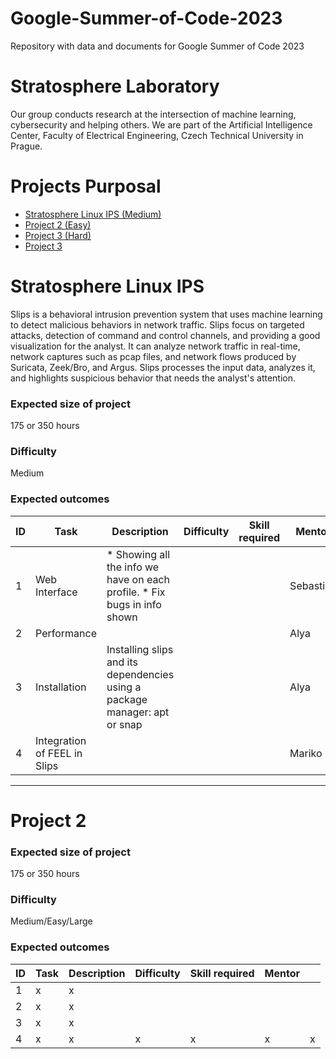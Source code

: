 # Google-Summer-of-Code-2023
Repository with data and documents for Google Summer of Code 2023

# Stratosphere Laboratory
Our group conducts research at the intersection of machine learning, cybersecurity and helping others. We are part of the Artificial Intelligence Center, Faculty of Electrical Engineering, Czech Technical University in Prague.

# Projects Purposal
*  [Stratosphere Linux IPS (Medium)]()
*  [Project 2 (Easy)]()
*  [Project 3 (Hard)]()
*  [Project 3]()


# Stratosphere Linux IPS
Slips is a behavioral intrusion prevention system that uses machine learning to detect malicious behaviors in network traffic. Slips focus on targeted attacks, detection of command and control channels, and providing a good visualization for the analyst. It can analyze network traffic in real-time, network captures such as pcap files, and network flows produced by Suricata, Zeek/Bro, and Argus. Slips processes the input data, analyzes it, and highlights suspicious behavior that needs the analyst's attention.


### Expected size of project 
175 or 350 hours


###  Difficulty
Medium

### Expected outcomes 

| ID | Task                         | Description                                                                 | Difficulty | Skill required | Mentor    |   |
|----|------------------------------|-----------------------------------------------------------------------------|------------|----------------|-----------|---|
| 1  | Web Interface                | * Showing all the info we have on each profile. * Fix bugs in info shown    |            |                | Sebastian |   |
| 2  | Performance                  |                                                                             |            |                | Alya      |   |
| 3  | Installation                 | Installing slips and its dependencies using  a package manager: apt or snap |            |                | Alya      |   |
| 4  | Integration of FEEL in Slips |                                                                             |            |                | Mariko    |   |

---

# Project 2



### Expected size of project 
175 or 350 hours


###  Difficulty
Medium/Easy/Large

### Expected outcomes 

| ID | Task                         | Description                                                                 | Difficulty | Skill required | Mentor    |   |
|----|------------------------------|-----------------------------------------------------------------------------|------------|----------------|-----------|---|
| 1  | x| x|||  |   |
| 2  | x|x||||   |
| 3  | x| x ||||   |
| 4  | x | x|      x      |         x       | x    |  x |




